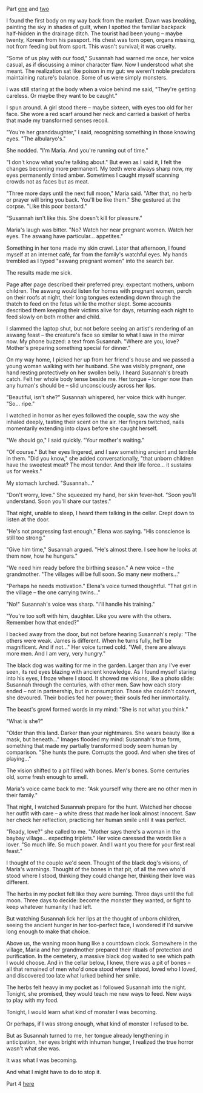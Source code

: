 Part [one](https://www.reddit.com/r/nosleep/s/bDaBgsaxv6
) and [two](https://www.reddit.com/r/nosleep/s/TCis9K6fsN
)



I found the first body on my way back from the market. Dawn was breaking, painting the sky in shades of guilt, when I spotted the familiar backpack half-hidden in the drainage ditch. The tourist had been young – maybe twenty, Korean from his passport. His chest was torn open, organs missing, not from feeding but from sport. This wasn't survival; it was cruelty.

"Some of us play with our food," Susannah had warned me once, her voice casual, as if discussing a minor character flaw. Now I understood what she meant. The realization sat like poison in my gut: we weren't noble predators maintaining nature's balance. Some of us were simply monsters.

I was still staring at the body when a voice behind me said, "They're getting careless. Or maybe they want to be caught."

I spun around. A girl stood there – maybe sixteen, with eyes too old for her face. She wore a red scarf around her neck and carried a basket of herbs that made my transformed senses recoil.

"You're her granddaughter," I said, recognizing something in those knowing eyes. "The albularyo's."

She nodded. "I'm Maria. And you're running out of time."

"I don't know what you're talking about." But even as I said it, I felt the changes becoming more permanent. My teeth were always sharp now, my eyes permanently tinted amber. Sometimes I caught myself scanning crowds not as faces but as meat.

"Three more days until the next full moon," Maria said. "After that, no herb or prayer will bring you back. You'll be like them." She gestured at the corpse. "Like this poor bastard."

"Susannah isn't like this. She doesn't kill for pleasure."

Maria's laugh was bitter. "No? Watch her near pregnant women. Watch her eyes. The aswang have particular... appetites."

Something in her tone made my skin crawl. Later that afternoon, I found myself at an internet café, far from the family's watchful eyes. My hands trembled as I typed "aswang pregnant women" into the search bar.

The results made me sick.

Page after page described their preferred prey: expectant mothers, unborn children. The aswang would listen for homes with pregnant women, perch on their roofs at night, their long tongues extending down through the thatch to feed on the fetus while the mother slept. Some accounts described them keeping their victims alive for days, returning each night to feed slowly on both mother and child.

I slammed the laptop shut, but not before seeing an artist's rendering of an aswang feast – the creature's face so similar to what I saw in the mirror now. My phone buzzed: a text from Susannah. "Where are you, love? Mother's preparing something special for dinner."

On my way home, I picked her up from her friend's house and we passed a young woman walking with her husband. She was visibly pregnant, one hand resting protectively on her swollen belly. I heard Susannah's breath catch. Felt her whole body tense beside me. Her tongue – longer now than any human's should be – slid unconsciously across her lips.

"Beautiful, isn't she?" Susannah whispered, her voice thick with hunger. "So... ripe."

I watched in horror as her eyes followed the couple, saw the way she inhaled deeply, tasting their scent on the air. Her fingers twitched, nails momentarily extending into claws before she caught herself.

"We should go," I said quickly. "Your mother's waiting."

"Of course." But her eyes lingered, and I saw something ancient and terrible in them. "Did you know," she added conversationally, "that unborn children have the sweetest meat? The most tender. And their life force... it sustains us for weeks."

My stomach lurched. "Susannah..."

"Don't worry, love." She squeezed my hand, her skin fever-hot. "Soon you'll understand. Soon you'll share our tastes."

That night, unable to sleep, I heard them talking in the cellar. Crept down to listen at the door.

"He's not progressing fast enough," Elena was saying. "His conscience is still too strong."

"Give him time," Susannah argued. "He's almost there. I see how he looks at them now, how he hungers."

"We need him ready before the birthing season." A new voice – the grandmother. "The villages will be full soon. So many new mothers..."

"Perhaps he needs motivation." Elena's voice turned thoughtful. "That girl in the village – the one carrying twins..."

"No!" Susannah's voice was sharp. "I'll handle his training."

"You're too soft with him, daughter. Like you were with the others. Remember how that ended?"

I backed away from the door, but not before hearing Susannah's reply: "The others were weak. James is different. When he turns fully, he'll be magnificent. And if not..." Her voice turned cold. "Well, there are always more men. And I am very, very hungry."

The black dog was waiting for me in the garden. Larger than any I've ever seen, its red eyes blazing with ancient knowledge. As I found myself staring into his eyes, I froze where I stood. It showed me visions, like a photo slide: Susannah through the centuries, with other men. Saw how each story ended – not in partnership, but in consumption. Those she couldn't convert, she devoured. Their bodies fed her power; their souls fed her immortality.

The beast's growl formed words in my mind: "She is not what you think."

"What is she?"

"Older than this land. Darker than your nightmares. She wears beauty like a mask, but beneath..." Images flooded my mind: Susannah's true form, something that made my partially transformed body seem human by comparison. "She hunts the pure. Corrupts the good. And when she tires of playing..."

The vision shifted to a pit filled with bones. Men's bones. Some centuries old, some fresh enough to smell.

Maria's voice came back to me: "Ask yourself why there are no other men in their family."

That night, I watched Susannah prepare for the hunt. Watched her choose her outfit with care – a white dress that made her look almost innocent. Saw her check her reflection, practicing her human smile until it was perfect.

"Ready, love?" she called to me. "Mother says there's a woman in the baybay village... expecting triplets." Her voice caressed the words like a lover. "So much life. So much power. And I want you there for your first real feast."

I thought of the couple we'd seen. Thought of the black dog's visions, of Maria's warnings. Thought of the bones in that pit, of all the men who'd stood where I stood, thinking they could change her, thinking their love was different.

The herbs in my pocket felt like they were burning. Three days until the full moon. Three days to decide: become the monster they wanted, or fight to keep whatever humanity I had left.

But watching Susannah lick her lips at the thought of unborn children, seeing the ancient hunger in her too-perfect face, I wondered if I'd survive long enough to make that choice.

Above us, the waning moon hung like a countdown clock. Somewhere in the village, Maria and her grandmother prepared their rituals of protection and purification. In the cemetery, a massive black dog waited to see which path I would choose. And in the cellar below, I knew, there was a pit of bones – all that remained of men who'd once stood where I stood, loved who I loved, and discovered too late what lurked behind her smile.

The herbs felt heavy in my pocket as I followed Susannah into the night. Tonight, she promised, they would teach me new ways to feed. New ways to play with my food.

Tonight, I would learn what kind of monster I was becoming.

Or perhaps, if I was strong enough, what kind of monster I refused to be.

But as Susannah turned to me, her tongue already lengthening in anticipation, her eyes bright with inhuman hunger, I realized the true horror wasn't what she was.

It was what I was becoming.

And what I might have to do to stop it.



Part 4 [here](https://www.reddit.com/r/nosleep/s/DRPREDcKqt)